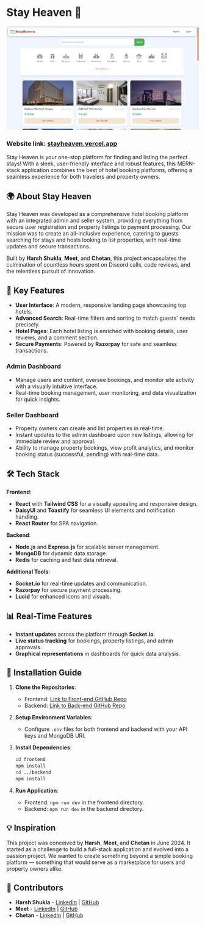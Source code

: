 # Stay Heaven 🌟

![Stay Heaven](https://github.com/Cyb3rGhoul/Stay-Heaven/blob/main/src/assets/stayheaven.png?raw=true) 
### Website link: [stayheaven.vercel.app](https://stayheaven.vercel.app)

Stay Heaven is your one-stop platform for finding and listing the perfect stays! With a sleek, user-friendly interface and robust features, this MERN-stack application combines the best of hotel booking platforms, offering a seamless experience for both travelers and property owners.

## 🌍 About Stay Heaven
Stay Heaven was developed as a comprehensive hotel booking platform with an integrated admin and seller system, providing everything from secure user registration and property listings to payment processing. Our mission was to create an all-inclusive experience, catering to guests searching for stays and hosts looking to list properties, with real-time updates and secure transactions.

Built by **Harsh Shukla**, **Meet**, and **Chetan**, this project encapsulates the culmination of countless hours spent on Discord calls, code reviews, and the relentless pursuit of innovation.

## 🚀 Key Features

- **User Interface**: A modern, responsive landing page showcasing top hotels.
- **Advanced Search**: Real-time filters and sorting to match guests' needs precisely.
- **Hotel Pages**: Each hotel listing is enriched with booking details, user reviews, and a comment section.
- **Secure Payments**: Powered by **Razorpay** for safe and seamless transactions.
  
### Admin Dashboard
- Manage users and content, oversee bookings, and monitor site activity with a visually intuitive interface.
- Real-time booking management, user monitoring, and data visualization for quick insights.
  
### Seller Dashboard
- Property owners can create and list properties in real-time.
- Instant updates to the admin dashboard upon new listings, allowing for immediate review and approval.
- Ability to manage property bookings, view profit analytics, and monitor booking status (successful, pending) with real-time data.

## 🛠️ Tech Stack

**Frontend**: 
- **React** with **Tailwind CSS** for a visually appealing and responsive design.
- **DaisyUI** and **Toastify** for seamless UI elements and notification handling.
- **React Router** for SPA navigation.
  
**Backend**:
- **Node.js** and **Express.js** for scalable server management.
- **MongoDB** for dynamic data storage.
- **Redis** for caching and fast data retrieval.
  
**Additional Tools**:
- **Socket.io** for real-time updates and communication.
- **Razorpay** for secure payment processing.
- **Lucid** for enhanced icons and visuals.

## 📊 Real-Time Features

- **Instant updates** across the platform through **Socket.io**.
- **Live status tracking** for bookings, property listings, and admin approvals.
- **Graphical representations** in dashboards for quick data analysis.

## 🚧 Installation Guide

1. **Clone the Repositories**:
   - Frontend: [Link to Front-end GitHub Repo](https://github.com/Cyb3rGhoul/Stay-Heaven)
   - Backend: [Link to Back-end GitHub Repo](https://github.com/Chetan8299/stay-heaven-backend)

2. **Setup Environment Variables**: 
   - Configure `.env` files for both frontend and backend with your API keys and MongoDB URI.

3. **Install Dependencies**:
   ```bash
   cd frontend
   npm install
   cd ../backend
   npm install


4. **Run Application**:
   - Frontend: `npm run dev` in the frontend directory.
   - Backend: `npm run dev` in the backend directory.

## 💡 Inspiration
This project was conceived by **Harsh**, **Meet**, and **Chetan** in June 2024. It started as a challenge to build a full-stack application and evolved into a passion project. We wanted to create something beyond a simple booking platform — something that would serve as a marketplace for users and property owners alike.

## 👥 Contributors

- **Harsh Shukla** - [LinkedIn](https://www.linkedin.com/in/harsh-shukla-1inkdein/) | [GitHub](https://github.com/Cyb3rGhoul)
- **Meet** - [LinkedIn](https://www.linkedin.com/in/meetbikhani/) | [GitHub](https://github.com/meetbikhani)
- **Chetan** - [LinkedIn](https://www.linkedin.com/in/chetan-singh-168564251/) | [GitHub](https://github.com/Chetan8299/)
